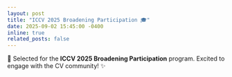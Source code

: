 ```yaml
---
layout: post
title: "ICCV 2025 Broadening Participation 🎓"
date: 2025-09-02 15:45:00 -0400
inline: true
related_posts: false
---
```


🎉 Selected for the **ICCV 2025 Broadening Participation** program. Excited to engage with the CV community! ✨
